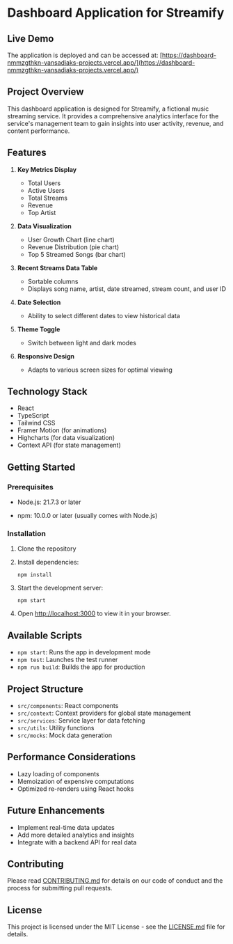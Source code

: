 # Dashboard Application for Streamify

## Live Demo

The application is deployed and can be accessed at:
[https://dashboard-nmmzgthkn-vansadiaks-projects.vercel.app/](https://dashboard-nmmzgthkn-vansadiaks-projects.vercel.app/)

## Project Overview

This dashboard application is designed for Streamify, a fictional music streaming service. It provides a comprehensive analytics interface for the service's management team to gain insights into user activity, revenue, and content performance.

## Features

1. **Key Metrics Display**

   - Total Users
   - Active Users
   - Total Streams
   - Revenue
   - Top Artist

2. **Data Visualization**

   - User Growth Chart (line chart)
   - Revenue Distribution (pie chart)
   - Top 5 Streamed Songs (bar chart)

3. **Recent Streams Data Table**

   - Sortable columns
   - Displays song name, artist, date streamed, stream count, and user ID

4. **Date Selection**

   - Ability to select different dates to view historical data

5. **Theme Toggle**

   - Switch between light and dark modes

6. **Responsive Design**
   - Adapts to various screen sizes for optimal viewing

## Technology Stack

- React
- TypeScript
- Tailwind CSS
- Framer Motion (for animations)
- Highcharts (for data visualization)
- Context API (for state management)

## Getting Started

### Prerequisites

- Node.js: 21.7.3 or later

- npm: 10.0.0 or later (usually comes with Node.js)

### Installation

1. Clone the repository

2. Install dependencies:
   ```
   npm install
   ```
3. Start the development server:
   ```
   npm start
   ```
4. Open [http://localhost:3000](http://localhost:3000) to view it in your browser.

## Available Scripts

- `npm start`: Runs the app in development mode
- `npm test`: Launches the test runner
- `npm run build`: Builds the app for production

## Project Structure

- `src/components`: React components
- `src/context`: Context providers for global state management
- `src/services`: Service layer for data fetching
- `src/utils`: Utility functions
- `src/mocks`: Mock data generation

## Performance Considerations

- Lazy loading of components
- Memoization of expensive computations
- Optimized re-renders using React hooks

## Future Enhancements

- Implement real-time data updates
- Add more detailed analytics and insights
- Integrate with a backend API for real data

## Contributing

Please read [CONTRIBUTING.md](CONTRIBUTING.md) for details on our code of conduct and the process for submitting pull requests.

## License

This project is licensed under the MIT License - see the [LICENSE.md](LICENSE.md) file for details.

